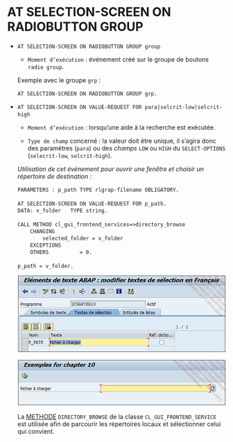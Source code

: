 # **AT SELECTION-SCREEN ON RADIOBUTTON GROUP**

- `AT SELECTION-SCREEN ON RADIOBUTTON GROUP group`

  - `Moment d’exécution` : événement créé sur le groupe de boutons `radio group`.

  Exemple avec le groupe `grp` :

  ```JS
  AT SELECTION-SCREEN ON RADIOBUTTON GROUP grp.
  ```

- `AT SELECTION-SCREEN ON VALUE-REQUEST FOR para|selcrit-low|selcrit-high`

  - `Moment d’exécution` : lorsqu’une aide à la recherche est exécutée.

  - `Type de champ` concerné : la valeur doit être unique, il s’agira donc des paramètres (`para`) ou des _champs_ `LOW` ou `HIGH` du `SELECT-OPTIONS` (`selecrit-low`, `selcrit-high`).

  _Utilisation de cet événement pour ouvrir une fenêtre et choisir un répertoire de destination :_

  ```JS
  PARAMETERS : p_path TYPE rlgrap-filename OBLIGATORY.

  AT SELECTION-SCREEN ON VALUE-REQUEST FOR p_path.
  DATA: v_folder   TYPE string.

  CALL METHOD cl_gui_frontend_services=>directory_browse
      CHANGING
          selected_folder = v_folder
      EXCEPTIONS
      OTHERS          = 0.

  p_path = v_folder.
  ```

  ![](../../ressources/15_04_06_01.png)

  ![](../../ressources/15_04_06_02.png)

  La [METHODE](../../14_Classes/03_Méthodes/README.md) `DIRECTORY_BROWSE` de la classe `CL_GUI_FRONTEND_SERVICE` est utilisée afin de parcourir les répertoires locaux et sélectionner celui qui convient.
